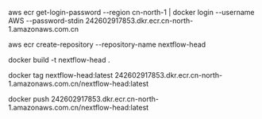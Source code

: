 


aws ecr get-login-password --region cn-north-1 | docker login --username AWS --password-stdin 242602917853.dkr.ecr.cn-north-1.amazonaws.com.cn

aws ecr create-repository --repository-name nextflow-head

docker build -t nextflow-head .

docker tag nextflow-head:latest 242602917853.dkr.ecr.cn-north-1.amazonaws.com.cn/nextflow-head:latest

docker push 242602917853.dkr.ecr.cn-north-1.amazonaws.com.cn/nextflow-head:latest